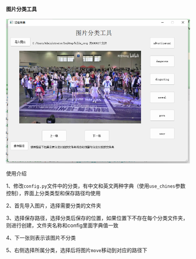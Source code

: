 #### 图片分类工具

![img.png](img.png)

使用介绍

1、修改`config.py`文件中的分类，有中文和英文两种字典（使用`use_chines`参数控制），界面上分类类型和保存路径均使用

2、首先导入图片，选择需要分类的文件夹

3、选择保存路径，选择分类后保存的位置，如果位置下不存在每个分类文件夹，则进行创建，文件夹名称和config里面字典值一致

4、下一张则表示该图片不分类

5、右侧选择所属分类，选择后将图片`move`移动到对应的路径下
